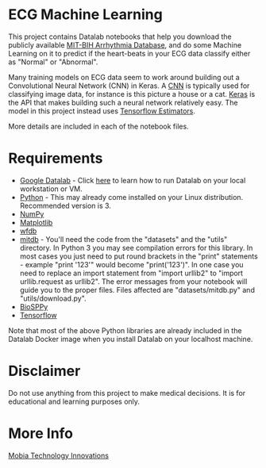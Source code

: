# ECG Machine Learning
This project contains Datalab notebooks that help you download the publicly available [MIT-BIH Arrhythmia Database](https://physionet.org/physiobank/database/mitdb/), and do some Machine Learning on it to predict if the heart-beats in your ECG data classify either as "Normal" or "Abnormal".

Many training models on ECG data seem to work around building out a Convolutional Neural Network (CNN) in Keras. A [CNN](https://en.wikipedia.org/wiki/Convolutional_neural_network) is typically used for classifying image data, for instance is this picture a house or a cat. [Keras](https://keras.io/) is the API that makes building such a neural network relatively easy. The model in this project instead uses [Tensorflow Estimators](https://www.tensorflow.org/guide/estimators).

More details are included in each of the notebook files.

# Requirements
* [Google Datalab](https://cloud.google.com/datalab/) - Click [here](https://koenaerts.ca/running-google-datalab-locally/) to learn how to run Datalab on your local workstation or VM.
* [Python](https://www.python.org/) - This may already come installed on your Linux distribution. Recommended version is 3.
* [NumPy](https://docs.scipy.org/doc/numpy/dev/)
* [Matplotlib](https://matplotlib.org/)
* [wfdb](https://pypi.org/project/wfdb/)
* [mitdb](https://github.com/Nospoko/qrs-tutorial) - You'll need the code from the "datasets" and the "utils" directory. In Python 3 you may see compilation errors for this library. In most cases you just need to put round brackets in the "print" statements - example "print '123'" would become "print('123')". In one case you need to replace an import statement from "import urllib2" to "import urllib.request as urllib2". The error messages from your notebook will guide you to the proper files. Files affected are "datasets/mitdb.py" and "utils/download.py".
* [BioSPPy](https://github.com/PIA-Group/BioSPPy)
* [Tensorflow](https://www.tensorflow.org/)

Note that most of the above Python libraries are already included in the Datalab Docker image when you install Datalab on your localhost machine.

# Disclaimer
Do not use anything from this project to make medical decisions. It is for educational and learning purposes only.

# More Info
[Mobia Technology Innovations](http://mobia.io/)
